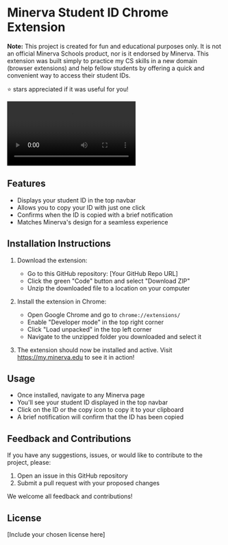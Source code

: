 # Minerva Student ID Chrome Extension

**Note:** This project is created for fun and educational purposes only. It is not an official Minerva Schools product, nor is it endorsed by Minerva. This extension was built simply to practice my CS skills in a new domain (browser extensions) and help fellow students by offering a quick and convenient way to access their student IDs.

⭐ stars appreciated if it was useful for you!

<video controls src="Export-1726088438232.mp4" title="Title"></video>

## Features

- Displays your student ID in the top navbar
- Allows you to copy your ID with just one click
- Confirms when the ID is copied with a brief notification
- Matches Minerva's design for a seamless experience

## Installation Instructions

1. Download the extension:
   - Go to this GitHub repository: [Your GitHub Repo URL]
   - Click the green "Code" button and select "Download ZIP"
   - Unzip the downloaded file to a location on your computer

2. Install the extension in Chrome:
   - Open Google Chrome and go to `chrome://extensions/`
   - Enable "Developer mode" in the top right corner
   - Click "Load unpacked" in the top left corner
   - Navigate to the unzipped folder you downloaded and select it

3. The extension should now be installed and active. Visit <https://my.minerva.edu> to see it in action!

## Usage

- Once installed, navigate to any Minerva page
- You'll see your student ID displayed in the top navbar
- Click on the ID or the copy icon to copy it to your clipboard
- A brief notification will confirm that the ID has been copied

## Feedback and Contributions

If you have any suggestions, issues, or would like to contribute to the project, please:

1. Open an issue in this GitHub repository
2. Submit a pull request with your proposed changes

We welcome all feedback and contributions!

## License

[Include your chosen license here]
